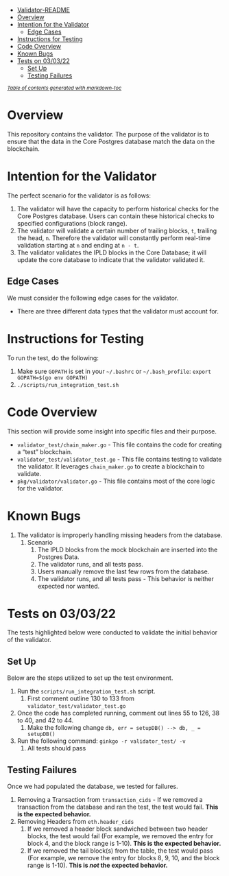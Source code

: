 - [Validator-README](#validator-readme)
- [Overview](#overview)
- [Intention for the Validator](#intention-for-the-validator)
  - [Edge Cases](#edge-cases)
- [Instructions for Testing](#instructions-for-testing)
- [Code Overview](#code-overview)
- [Known Bugs](#known-bugs)
- [Tests on 03/03/22](#tests-on-03-03-22)
  - [Set Up](#set-up)
  - [Testing Failures](#testing-failures)

<small><i><a href='http://ecotrust-canada.github.io/markdown-toc/'>Table of contents generated with markdown-toc</a></i></small>

# Overview

This repository contains the validator. The purpose of the validator is to ensure that the data in the Core Postgres database match the data on the blockchain.

# Intention for the Validator

The perfect scenario for the validator is as follows:

1. The validator will have the capacity to perform historical checks for the Core Postgres database. Users can contain these historical checks to specified configurations (block range).
2. The validator will validate a certain number of trailing blocks, `t`, trailing the head, `n`. Therefore the validator will constantly perform real-time validation starting at `n` and ending at `n - t`.
3. The validator validates the IPLD blocks in the Core Database; it will update the core database to indicate that the validator validated it.

## Edge Cases

We must consider the following edge cases for the validator.

- There are three different data types that the validator must account for.

# Instructions for Testing

To run the test, do the following:

1. Make sure `GOPATH` is set in your `~/.bashrc` or `~/.bash_profile`: `export GOPATH=$(go env GOPATH)`
2. `./scripts/run_integration_test.sh`

# Code Overview

This section will provide some insight into specific files and their purpose.

- `validator_test/chain_maker.go` - This file contains the code for creating a “test” blockchain.
- `validator_test/validator_test.go` - This file contains testing to validate the validator. It leverages `chain_maker.go` to create a blockchain to validate.
- `pkg/validator/validator.go` - This file contains most of the core logic for the validator.

# Known Bugs

1. The validator is improperly handling missing headers from the database.
   1. Scenario
      1. The IPLD blocks from the mock blockchain are inserted into the Postgres Data.
      2. The validator runs, and all tests pass.
      3. Users manually remove the last few rows from the database.
      4. The validator runs, and all tests pass - This behavior is neither expected nor wanted.

# Tests on 03/03/22

The tests highlighted below were conducted to validate the initial behavior of the validator.

## Set Up

Below are the steps utilized to set up the test environment.

1. Run the `scripts/run_integration_test.sh` script.
   1. First comment outline 130 to 133 from `validator_test/validator_test.go`
2. Once the code has completed running, comment out lines 55 to 126, 38 to 40, and 42 to 44.
   1. Make the following change `db, err = setupDB() --> db, _ = setupDB()`
3. Run the following command: `ginkgo -r validator_test/ -v`
   1. All tests should pass

## Testing Failures

Once we had populated the database, we tested for failures.

1. Removing a Transaction from `transaction_cids` - If we removed a transaction from the database and ran the test, the test would fail. **This is the expected behavior.**
2. Removing Headers from `eth.header_cids`
   1. If we removed a header block sandwiched between two header blocks, the test would fail (For example, we removed the entry for block 4, and the block range is 1-10). **This is the expected behavior.**
   2. If we removed the tail block(s) from the table, the test would pass (For example, we remove the entry for blocks 8, 9, 10, and the block range is 1-10). **This is _not_ the expected behavior.**
